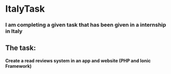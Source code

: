 # ItalyTask
### I am completing a given task that has been given in a internship in Italy
## The task: 
#### Create a read reviews system in an app and website (PHP and Ionic Framework) 

